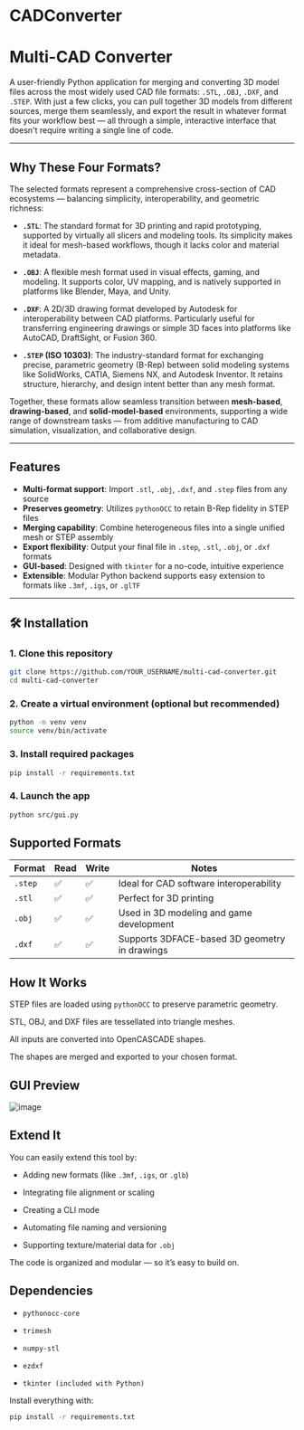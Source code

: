 # CADConverter

#  Multi-CAD Converter

A user-friendly Python application for merging and converting 3D model files across the most widely used CAD file formats: `.STL`, `.OBJ`, `.DXF`, and `.STEP`. With just a few clicks, you can pull together 3D models from different sources, merge them seamlessly, and export the result in whatever format fits your workflow best — all through a simple, interactive interface that doesn't require writing a single line of code.

---

##  Why These Four Formats?

The selected formats represent a comprehensive cross-section of CAD ecosystems — balancing simplicity, interoperability, and geometric richness:

- **`.STL`**: The standard format for 3D printing and rapid prototyping, supported by virtually all slicers and modeling tools. Its simplicity makes it ideal for mesh-based workflows, though it lacks color and material metadata.

- **`.OBJ`**: A flexible mesh format used in visual effects, gaming, and modeling. It supports color, UV mapping, and is natively supported in platforms like Blender, Maya, and Unity.

- **`.DXF`**: A 2D/3D drawing format developed by Autodesk for interoperability between CAD platforms. Particularly useful for transferring engineering drawings or simple 3D faces into platforms like AutoCAD, DraftSight, or Fusion 360.

- **`.STEP` (ISO 10303)**: The industry-standard format for exchanging precise, parametric geometry (B-Rep) between solid modeling systems like SolidWorks, CATIA, Siemens NX, and Autodesk Inventor. It retains structure, hierarchy, and design intent better than any mesh format.

Together, these formats allow seamless transition between **mesh-based**, **drawing-based**, and **solid-model-based** environments, supporting a wide range of downstream tasks — from additive manufacturing to CAD simulation, visualization, and collaborative design.

---

##  Features

-  **Multi-format support**: Import `.stl`, `.obj`, `.dxf`, and `.step` files from any source
-  **Preserves geometry**: Utilizes `pythonOCC` to retain B-Rep fidelity in STEP files
-  **Merging capability**: Combine heterogeneous files into a single unified mesh or STEP assembly
-  **Export flexibility**: Output your final file in `.step`, `.stl`, `.obj`, or `.dxf` formats
-  **GUI-based**: Designed with `tkinter` for a no-code, intuitive experience
-  **Extensible**: Modular Python backend supports easy extension to formats like `.3mf`, `.igs`, or `.glTF`

---


## 🛠 Installation

### 1. Clone this repository

```bash
git clone https://github.com/YOUR_USERNAME/multi-cad-converter.git
cd multi-cad-converter
```

### 2. Create a virtual environment (optional but recommended)
```bash
python -m venv venv
source venv/bin/activate
```

### 3. Install required packages
```bash
pip install -r requirements.txt
```

### 4. Launch the app
```bash
python src/gui.py
```


##  Supported Formats

| Format  | Read | Write | Notes                                        |
|---------|------|-------|----------------------------------------------|
| `.step` | ✅   | ✅    | Ideal for CAD software interoperability       |
| `.stl`  | ✅   | ✅    | Perfect for 3D printing                       |
| `.obj`  | ✅   | ✅    | Used in 3D modeling and game development      |
| `.dxf`  | ✅   | ✅    | Supports 3DFACE-based 3D geometry in drawings |


##  How It Works
STEP files are loaded using ```pythonOCC``` to preserve parametric geometry.

STL, OBJ, and DXF files are tessellated into triangle meshes.

All inputs are converted into OpenCASCADE shapes.

The shapes are merged and exported to your chosen format.

##  GUI Preview
![image](https://github.com/user-attachments/assets/e74cdcdf-b6b1-4c54-804b-801439895237)



##  Extend It
You can easily extend this tool by:

- Adding new formats (like ```.3mf```, ```.igs```, or ```.glb```)

- Integrating file alignment or scaling

- Creating a CLI mode

- Automating file naming and versioning

- Supporting texture/material data for ```.obj```

The code is organized and modular — so it’s easy to build on.



##  Dependencies
- ```pythonocc-core```

- ```trimesh```

- ```numpy-stl```

- ```ezdxf```

- ```tkinter (included with Python)```

Install everything with:
```bash
pip install -r requirements.txt
```








